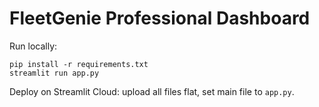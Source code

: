 # FleetGenie Professional Dashboard

Run locally:

```
pip install -r requirements.txt
streamlit run app.py
```

Deploy on Streamlit Cloud: upload all files flat, set main file to `app.py`.